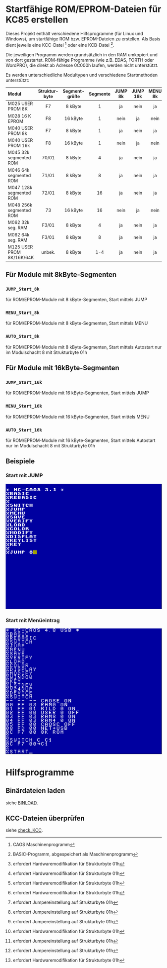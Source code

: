 # Startfähige ROM/EPROM-Dateien für KC85 erstellen
Dieses Projekt enthält verschiedene Hilfsprogramme (für Linux und Windows), um startfähige ROM bzw. EPROM-Dateien zu erstellen.
Als Basis dient jeweils eine KCC-Datei [^1] oder eine KCB-Datei [^2].

Die jeweiligen Programm werden grundsätzlich in den RAM umkopiert und von dort gestartet.
ROM-fähige Programme (wie z.B. EDAS, FORTH oder WordPRO), die direkt ab Adresse 0C000h laufen, werden nicht unterstützt.

Es werden unterschiedliche Modultypen und verschiedene Startmethoden unterstützt:

| Modul                      | Struktur-<br>byte | Segment-<br>größe | Segmente | JUMP 8k | JUMP 16k | MENU 8k | MENU 16k | AUTO 8k | AUTO 16k
| :---                       | :---:             | :---:             | :---:    | :---:   | :---:    | :---:   | :---:    | :---:   | :---:
| M025  USER PROM 8K         | F7                |  8 kByte          | 1        | ja      | nein     | ja      | nein     | ja [^3] | nein
| M028  16 K EPROM           | F8                | 16 kByte          | 1        | nein    | ja       | nein    | ja       | nein    | ja [^3]
| M040  USER PROM 8k         | F7                |  8 kByte          | 1        | ja      | nein     | ja      | nein     | ja [^3] | nein
| M040  USER PROM 16k        | F8                | 16 kByte          | 1        | nein    | ja       | nein    | ja       | nein    | ja [^3]
| M045  32k segmented ROM    | 70/01             |  8 kByte          | 4        | ja      | nein     | ja      | nein     | ja [^4] | nein
| M046  64k segmented ROM    | 71/01             |  8 kByte          | 8        | ja      | nein     | ja      | nein     | ja [^4] | nein
| M047  128k segmented ROM   | 72/01             |  8 kByte          | 16       | ja      | nein     | ja      | nein     | ja [^4] | nein
| M048  256k segmented ROM   | 73                | 16 kByte          | 16       | nein    | ja       | nein    | ja       | nein    | ja [^3]
| M062  32k seg. RAM         | F3/01             |  8 kByte          | 4        | ja      | nein     | ja      | nein     | ja [^4] | nein
| M062  64k seg. RAM         | F3/01             |  8 kByte          | 8        | ja      | nein     | ja      | nein     | ja [^4] | nein
| M125  USER PROM 8K/16K/64K | unbek.            |  8 kByte          | 1-4      | ja      | nein     | ja      | nein     | ja [^3] | nein

## Für Module mit 8kByte-Segmenten

### `JUMP_Start_8k`
für ROM/EPROM-Module mit 8 kByte-Segmenten, Start mittels JUMP

### `MENU_Start_8k`
für ROM/EPROM-Module mit 8 kByte-Segmenten, Start mittels MENU

### `AUTO_Start_8k`
für ROM/EPROM-Module mit 8 kByte-Segmenten, Start mittels Autostart
nur im Modulschacht 8 mit Strukturbyte 01h


## Für Module mit 16kByte-Segmenten

### `JUMP_Start_16k`
für ROM/EPROM-Module mit 16 kByte-Segmenten, Start mittels JUMP

### `MENU_Start_16k`
für ROM/EPROM-Module mit 16 kByte-Segmenten, Start mittels MENU

### `AUTO_Start_16k`
für ROM/EPROM-Module mit 16 kByte-Segmenten, Start mittels Autostart
nur im Modulschacht 8 mit Strukturbyte 01h


## Beispiele

### Start mit JUMP
![JUMP Beispiel](JUMP_start.png)

### Start mit Menüeintrag
![MENU Beispiel](MENU_start.png)


# Hilfsprogramme

## Binärdateien laden
siehe [BINLOAD](BINLOAD).

## KCC-Dateien überprüfen
siehe [check_KCC](check_KCC).

[^1]: CAOS Maschinenprogramm  
[^2]: BASIC-Programm, abgespeichert als Maschinenprogramm  
[^3]: erfordert Hardwaremodifikation für Strukturbyte 01h  
[^4]: erfordert Jumpereinstellung auf Strukturbyte 01h  
